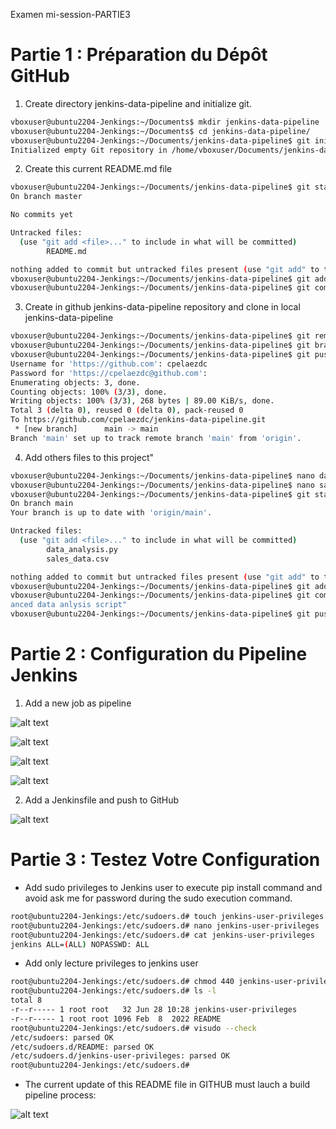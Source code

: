Examen mi-session-PARTIE3

# Partie 1 : Préparation du Dépôt GitHub

1.  Create directory jenkins-data-pipeline and initialize git.

```bash
vboxuser@ubuntu2204-Jenkings:~/Documents$ mkdir jenkins-data-pipeline
vboxuser@ubuntu2204-Jenkings:~/Documents$ cd jenkins-data-pipeline/
vboxuser@ubuntu2204-Jenkings:~/Documents/jenkins-data-pipeline$ git init
Initialized empty Git repository in /home/vboxuser/Documents/jenkins-data-pipeline/.git/

```

2.  Create this current README.md file

```bash
vboxuser@ubuntu2204-Jenkings:~/Documents/jenkins-data-pipeline$ git status
On branch master

No commits yet

Untracked files:
  (use "git add <file>..." to include in what will be committed)
        README.md

nothing added to commit but untracked files present (use "git add" to track)
vboxuser@ubuntu2204-Jenkings:~/Documents/jenkins-data-pipeline$ git add .
vboxuser@ubuntu2204-Jenkings:~/Documents/jenkins-data-pipeline$ git commit -m "add README file"
```

3.  Create in github jenkins-data-pipeline repository and clone in local jenkins-data-pipeline


```bash
vboxuser@ubuntu2204-Jenkings:~/Documents/jenkins-data-pipeline$ git remote add origin https://github.com/cpelaezdc/jenkins-data-pipeline.git
vboxuser@ubuntu2204-Jenkings:~/Documents/jenkins-data-pipeline$ git branch -M main
vboxuser@ubuntu2204-Jenkings:~/Documents/jenkins-data-pipeline$ git push -u origin main
Username for 'https://github.com': cpelaezdc
Password for 'https://cpelaezdc@github.com':
Enumerating objects: 3, done.
Counting objects: 100% (3/3), done.
Writing objects: 100% (3/3), 268 bytes | 89.00 KiB/s, done.
Total 3 (delta 0), reused 0 (delta 0), pack-reused 0
To https://github.com/cpelaezdc/jenkins-data-pipeline.git
 * [new branch]      main -> main
Branch 'main' set up to track remote branch 'main' from 'origin'.
```

4.   Add others files to this project"

```bash
vboxuser@ubuntu2204-Jenkings:~/Documents/jenkins-data-pipeline$ nano data_analysis.py
vboxuser@ubuntu2204-Jenkings:~/Documents/jenkins-data-pipeline$ nano sales_data.csv
vboxuser@ubuntu2204-Jenkings:~/Documents/jenkins-data-pipeline$ git status
On branch main
Your branch is up to date with 'origin/main'.

Untracked files:
  (use "git add <file>..." to include in what will be committed)
        data_analysis.py
        sales_data.csv

nothing added to commit but untracked files present (use "git add" to track)
vboxuser@ubuntu2204-Jenkings:~/Documents/jenkins-data-pipeline$ git add .
vboxuser@ubuntu2204-Jenkings:~/Documents/jenkins-data-pipeline$ git commit -m "Initial commit with adv
anced data anlysis script"
vboxuser@ubuntu2204-Jenkings:~/Documents/jenkins-data-pipeline$ git push origin main
```


# Partie 2 : Configuration du Pipeline Jenkins

1.   Add a new job as pipeline

![alt text](image.png)

![alt text](image-2.png)

![alt text](image-3.png)

![alt text](image-4.png)

2.   Add a Jenkinsfile and push to GitHub

![alt text](image-5.png)



# Partie 3 : Testez Votre Configuration

-  Add sudo privileges to Jenkins user to execute pip install command and avoid ask me for password during the sudo execution command.

```bash
root@ubuntu2204-Jenkings:/etc/sudoers.d# touch jenkins-user-privileges
root@ubuntu2204-Jenkings:/etc/sudoers.d# nano jenkins-user-privileges
root@ubuntu2204-Jenkings:/etc/sudoers.d# cat jenkins-user-privileges
jenkins ALL=(ALL) NOPASSWD: ALL
```
-  Add only lecture privileges to jenkins user

```bash
root@ubuntu2204-Jenkings:/etc/sudoers.d# chmod 440 jenkins-user-privileges
root@ubuntu2204-Jenkings:/etc/sudoers.d# ls -l
total 8
-r--r----- 1 root root   32 Jun 28 10:28 jenkins-user-privileges
-r--r----- 1 root root 1096 Feb  8  2022 README
root@ubuntu2204-Jenkings:/etc/sudoers.d# visudo --check
/etc/sudoers: parsed OK
/etc/sudoers.d/README: parsed OK
/etc/sudoers.d/jenkins-user-privileges: parsed OK
root@ubuntu2204-Jenkings:/etc/sudoers.d#
```

-  The current update of this README file in GITHUB must lauch a build pipeline process:

![alt text](image-6.png)

